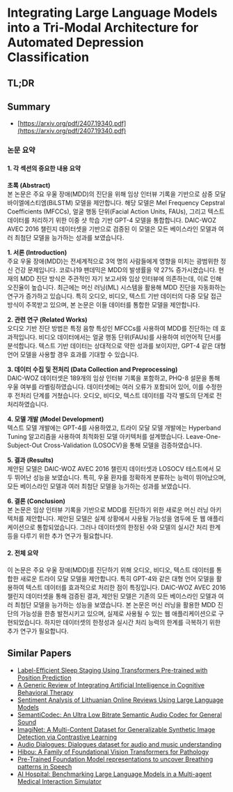 # Integrating Large Language Models into a Tri-Modal Architecture for Automated Depression Classification
## TL;DR
## Summary
- [https://arxiv.org/pdf/2407.19340.pdf](https://arxiv.org/pdf/2407.19340.pdf)

### 논문 요약

#### 1. 각 섹션의 중요한 내용 요약

**초록 (Abstract)**  
본 논문은 주요 우울 장애(MDD)의 진단을 위해 임상 인터뷰 기록을 기반으로 삼중 모달 바이엘에스티엠(BiLSTM) 모델을 제안합니다. 해당 모델은 Mel Frequency Cepstral Coefficients (MFCCs), 얼굴 행동 단위(Facial Action Units, FAUs), 그리고 텍스트 데이터를 처리하기 위한 이중 샷 학습 기반 GPT-4 모델을 통합합니다. DAIC-WOZ AVEC 2016 챌린지 데이터셋을 기반으로 검증된 이 모델은 모든 베이스라인 모델과 여러 최첨단 모델을 능가하는 성과를 보였습니다.

**1. 서론 (Introduction)**  
주요 우울 장애(MDD)는 전세계적으로 3억 명의 사람들에게 영향을 미치는 광범위한 정신 건강 문제입니다. 코로나19 팬데믹은 MDD의 발생률을 약 27% 증가시켰습니다. 현재의 MDD 진단 방식은 주관적인 자기 보고서와 임상 인터뷰에 의존하는데, 이로 인해 오진율이 높습니다. 최근에는 머신 러닝(ML) 시스템을 활용해 MDD 진단을 자동화하는 연구가 증가하고 있습니다. 특히 오디오, 비디오, 텍스트 기반 데이터의 다중 모달 접근 방식이 주목받고 있으며, 본 논문은 이들 데이터를 통합한 모델을 제안합니다.

**2. 관련 연구 (Related Works)**  
오디오 기반 진단 방법은 특정 음향 특성인 MFCCs를 사용하여 MDD를 진단하는 데 효과적입니다. 비디오 데이터에서는 얼굴 행동 단위(FAUs)를 사용하여 비언어적 단서를 분석합니다. 텍스트 기반 데이터는 상대적으로 약한 성과를 보이지만, GPT-4 같은 대형 언어 모델을 사용할 경우 효과를 기대할 수 있습니다.

**3. 데이터 수집 및 전처리 (Data Collection and Preprocessing)**  
DAIC-WOZ 데이터셋은 189개의 임상 인터뷰 기록을 포함하고, PHQ-8 설문을 통해 우울 여부를 라벨링하였습니다. 데이터셋에는 여러 오류가 포함되어 있어, 이를 수정한 후 전처리 단계를 거쳤습니다. 오디오, 비디오, 텍스트 데이터를 각각 별도의 단계로 전처리하였습니다.

**4. 모델 개발 (Model Development)**  
텍스트 모델 개발에는 GPT-4를 사용하였고, 트라이 모달 모델 개발에는 Hyperband Tuning 알고리즘을 사용하여 최적화된 모델 아키텍처를 설계했습니다. Leave-One-Subject-Out Cross-Validation (LOSOCV)을 통해 모델을 검증하였습니다.

**5. 결과 (Results)**  
제안된 모델은 DAIC-WOZ AVEC 2016 챌린지 데이터셋과 LOSOCV 테스트에서 모두 뛰어난 성능을 보였습니다. 특히, 우울 환자를 정확하게 분류하는 능력이 뛰어났으며, 모든 베이스라인 모델과 여러 최첨단 모델을 능가하는 성과를 보였습니다.

**6. 결론 (Conclusion)**  
본 논문은 임상 인터뷰 기록을 기반으로 MDD를 진단하기 위한 새로운 머신 러닝 아키텍처를 제안합니다. 제안된 모델은 실제 상황에서 사용될 가능성을 염두에 둔 웹 애플리케이션으로 통합되었습니다. 그러나 데이터셋의 한정된 수와 모델의 실시간 처리 한계 등을 다루기 위한 추가 연구가 필요합니다.

#### 2. 전체 요약
이 논문은 주요 우울 장애(MDD)를 진단하기 위해 오디오, 비디오, 텍스트 데이터를 통합한 새로운 트라이 모달 모델을 제안합니다. 특히 GPT-4와 같은 대형 언어 모델을 활용하여 텍스트 데이터를 효과적으로 처리한 점이 특징입니다. DAIC-WOZ AVEC 2016 챌린지 데이터셋을 통해 검증된 결과, 제안된 모델은 기존의 모든 베이스라인 모델과 여러 최첨단 모델을 능가하는 성능을 보였습니다. 본 논문은 머신 러닝을 활용한 MDD 진단의 가능성을 한층 발전시키고 있으며, 실제로 사용될 수 있는 웹 애플리케이션으로 구현되었습니다. 하지만 데이터셋의 한정성과 실시간 처리 능력의 한계를 극복하기 위한 추가 연구가 필요합니다.

## Similar Papers
- [Label-Efficient Sleep Staging Using Transformers Pre-trained with Position Prediction](2404.15308.md)
- [A Generic Review of Integrating Artificial Intelligence in Cognitive Behavioral Therapy](2407.19422.md)
- [Sentiment Analysis of Lithuanian Online Reviews Using Large Language Models](2407.19914.md)
- [SemantiCodec: An Ultra Low Bitrate Semantic Audio Codec for General Sound](2405.00233.md)
- [ImagiNet: A Multi-Content Dataset for Generalizable Synthetic Image Detection via Contrastive Learning](2407.20020.md)
- [Audio Dialogues: Dialogues dataset for audio and music understanding](2404.07616.md)
- [Hibou: A Family of Foundational Vision Transformers for Pathology](2406.05074.md)
- [Pre-Trained Foundation Model representations to uncover Breathing patterns in Speech](2407.13035.md)
- [AI Hospital: Benchmarking Large Language Models in a Multi-agent Medical Interaction Simulator](2402.09742.md)
